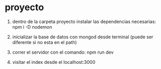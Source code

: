 # proyecto

1. dentro de la carpeta proyecto instalar las dependencias necesarias: npm i -D nodemon

2. inicializar la base de datos con mongod desde terminal (puede ser diferente si no esta en el path)

3. correr el servidor con el comando: npm run dev 

4. visitar el index desde el localhost:3000

